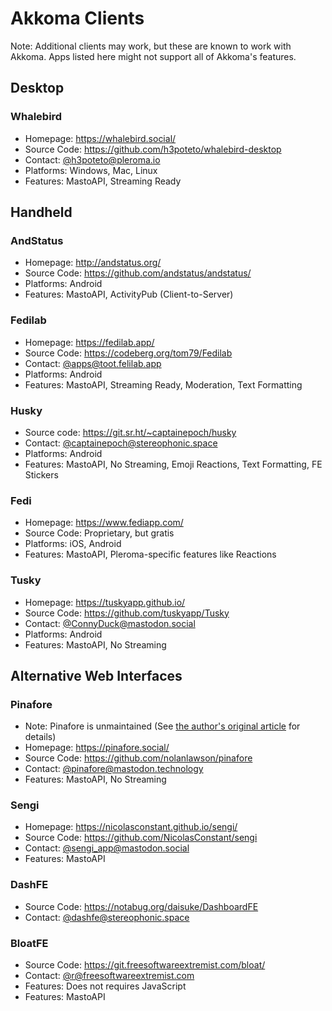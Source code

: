 # Akkoma Clients
Note: Additional clients may work, but these are known to work with Akkoma.
Apps listed here might not support all of Akkoma's features.

## Desktop
### Whalebird
- Homepage: <https://whalebird.social/>
- Source Code: <https://github.com/h3poteto/whalebird-desktop>
- Contact: [@h3poteto@pleroma.io](https://pleroma.io/users/h3poteto)
- Platforms: Windows, Mac, Linux
- Features: MastoAPI, Streaming Ready

## Handheld
### AndStatus
- Homepage: <http://andstatus.org/>
- Source Code: <https://github.com/andstatus/andstatus/>
- Platforms: Android
- Features: MastoAPI, ActivityPub (Client-to-Server)

### Fedilab
- Homepage: <https://fedilab.app/>
- Source Code: <https://codeberg.org/tom79/Fedilab>
- Contact: [@apps@toot.felilab.app](https://toot.fedilab.app/@apps)
- Platforms: Android
- Features: MastoAPI, Streaming Ready, Moderation, Text Formatting

### Husky
- Source code: <https://git.sr.ht/~captainepoch/husky>
- Contact: [@captainepoch@stereophonic.space](https://stereophonic.space/captainepoch)
- Platforms: Android
- Features: MastoAPI, No Streaming, Emoji Reactions, Text Formatting, FE Stickers

### Fedi
- Homepage: <https://www.fediapp.com/>
- Source Code: Proprietary, but gratis
- Platforms: iOS, Android
- Features: MastoAPI, Pleroma-specific features like Reactions

### Tusky
- Homepage: <https://tuskyapp.github.io/>
- Source Code: <https://github.com/tuskyapp/Tusky>
- Contact: [@ConnyDuck@mastodon.social](https://mastodon.social/users/ConnyDuck)
- Platforms: Android
- Features: MastoAPI, No Streaming

## Alternative Web Interfaces
### Pinafore
- Note: Pinafore is unmaintained (See [the author's original article](https://nolanlawson.com/2023/01/09/retiring-pinafore/) for details)
- Homepage: <https://pinafore.social/>
- Source Code: <https://github.com/nolanlawson/pinafore>
- Contact: [@pinafore@mastodon.technology](https://mastodon.technology/users/pinafore)
- Features: MastoAPI, No Streaming

### Sengi
- Homepage: <https://nicolasconstant.github.io/sengi/>
- Source Code: <https://github.com/NicolasConstant/sengi>
- Contact: [@sengi_app@mastodon.social](https://mastodon.social/users/sengi_app)
- Features: MastoAPI

### DashFE
- Source Code: <https://notabug.org/daisuke/DashboardFE>
- Contact: [@dashfe@stereophonic.space](https://stereophonic.space/users/dashfe)

### BloatFE
- Source Code: <https://git.freesoftwareextremist.com/bloat/>
- Contact: [@r@freesoftwareextremist.com](https://freesoftwareextremist.com/users/r)
- Features: Does not requires JavaScript
- Features: MastoAPI

